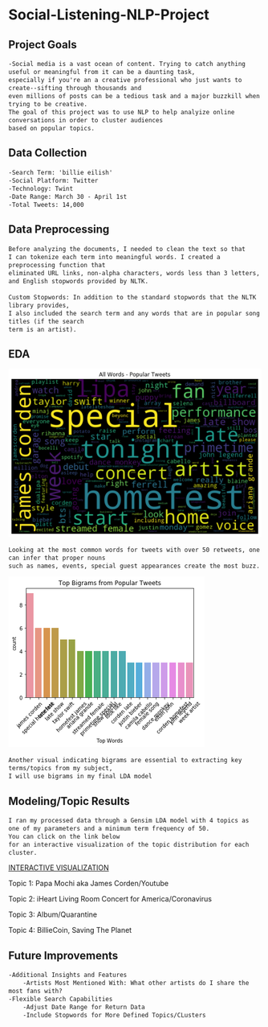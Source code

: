 # Social-Listening-NLP-Project

## Project Goals
    -Social media is a vast ocean of content. Trying to catch anything useful or meaningful from it can be a daunting task, 
    especially if you're an a creative professional who just wants to create--sifting through thousands and 
    even millions of posts can be a tedious task and a major buzzkill when trying to be creative. 
    The goal of this project was to use NLP to help analyize online conversations in order to cluster audiences 
    based on popular topics.


## Data Collection
    -Search Term: 'billie eilish'
    -Social Platform: Twitter
    -Technology: Twint
    -Date Range: March 30 - April 1st
    -Total Tweets: 14,000



## Data Preprocessing
    Before analyzing the documents, I needed to clean the text so that 
    I can tokenize each term into meaningful words. I created a preprocessing function that 
    eliminated URL links, non-alpha characters, words less than 3 letters, and English stopwords provided by NLTK.
    
    Custom Stopwords: In addition to the standard stopwords that the NLTK library provides,
    I also included the search term and any words that are in popular song titles (if the search
    term is an artist).



## EDA

![](/visualizations/wordcloud_popular_tweets.png)

    Looking at the most common words for tweets with over 50 retweets, one can infer that proper nouns
    such as names, events, special guest appearances create the most buzz.


![](/visualizations/top_bigrams-popular_tweets.png)

    Another visual indicating bigrams are essential to extracting key terms/topics from my subject,
    I will use bigrams in my final LDA model


## Modeling/Topic Results
    I ran my processed data through a Gensim LDA model with 4 topics as one of my parameters and a minimum term frequency of 50. 
    You can click on the link below
    for an interactive visualization of the topic distribution for each cluster.

[INTERACTIVE VISUALIZATION](http://localhost:8888/view/pyvisual.html)


Topic 1: Papa Mochi aka James Corden/Youtube

Topic 2: iHeart Living Room Concert for America/Coronavirus

Topic 3: Album/Quarantine

Topic 4: BillieCoin, Saving The Planet

## Future Improvements
    -Additional Insights and Features
        -Artists Most Mentioned With: What other artists do I share the most fans with?
    -Flexible Search Capabilities
        -Adjust Date Range for Return Data
        -Include Stopwords for More Defined Topics/CLusters

